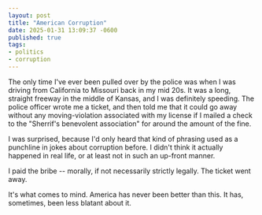 ```yaml
---
layout: post
title: "American Corruption"
date: 2025-01-31 13:09:37 -0600
published: true
tags:
- politics
- corruption
---
```

The only time I've ever been pulled over by the police was when I was driving from California to Missouri back in my mid 20s. It was a long, straight freeway in the middle of Kansas, and I was definitely speeding. The police officer wrote me a ticket, and then told me that it could go away without any moving-violation associated with my license if I mailed a check to the "Sherrif's benevolent association" for around the amount of the fine.

I was surprised, because I'd only heard that kind of phrasing used as a punchline in jokes about corruption before. I didn't think it actually happened in real life, or at least not in such an up-front manner.

I paid the bribe -- morally, if not necessarily strictly legally. The ticket went away.

It's what comes to mind. America has never been better than this. It has, sometimes, been less blatant about it.
